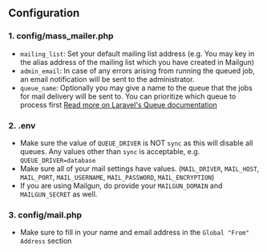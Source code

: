 ## Configuration

### 1. config/mass_mailer.php
* `mailing_list`: Set your default mailing list address (e.g. You may key in the alias address of the mailing list which you have created in Mailgun)
* `admin_email`: In case of any errors arising from running the queued job, an email notification will be sent to the administrator.
* `queue_name`: Optionally you may give a name to the queue that the jobs for mail delivery will be sent to. You can prioritize which queue to process first [Read more on Laravel's Queue  documentation](https://laravel.com/docs/5.3/queues)

### 2. .env
* Make sure the value of `QUEUE_DRIVER` is NOT `sync` as this will disable all queues. Any values other than `sync` is acceptable, e.g. `QUEUE_DRIVER=database`
* Make sure all of your mail settings have values. (`MAIL_DRIVER`, `MAIL_HOST`, `MAIL_PORT`, `MAIL_USERNAME`, `MAIL_PASSWORD`, `MAIL_ENCRYPTION`)
* If you are using Mailgun, do provide your `MAILGUN_DOMAIN` and `MAILGUN_SECRET` as well.

### 3. config/mail.php
* Make sure to fill in your name and email address in the `Global "From" Address` section